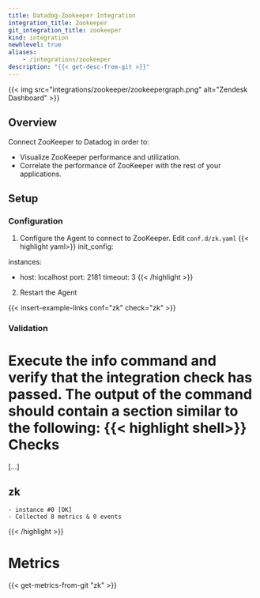 ```yaml
---
title: Datadog-Zookeeper Integration
integration_title: Zookeeper
git_integration_title: zookeeper
kind: integration
newhlevel: true
aliases:
    - /integrations/zookeeper
description: "{{< get-desc-from-git >}}"
---
```


{{< img src="integrations/zookeeper/zookeepergraph.png" alt="Zendesk Dashboard" >}}

## Overview

Connect ZooKeeper to Datadog in order to:

* Visualize ZooKeeper performance and utilization.
* Correlate the performance of ZooKeeper with the rest of your applications.

## Setup
### Configuration

1.  Configure the Agent to connect to ZooKeeper. Edit `conf.d/zk.yaml`
{{< highlight yaml>}}
init_config:

instances:
  - host: localhost
    port: 2181
    timeout: 3
{{< /highlight >}}

2.  Restart the Agent

{{< insert-example-links conf="zk" check="zk" >}}

### Validation

Execute the info command and verify that the integration check has passed. The output of the command should contain a section similar to the following:
{{< highlight shell>}}
Checks
======

  [...]

  zk
  --
    - instance #0 [OK]
    - Collected 8 metrics & 0 events
{{< /highlight >}}
# Metrics

{{< get-metrics-from-git "zk" >}}
